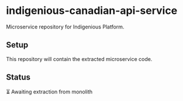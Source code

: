 # indigenious-canadian-api-service

Microservice repository for Indigenious Platform.

## Setup

This repository will contain the extracted microservice code.

## Status

⏳ Awaiting extraction from monolith
